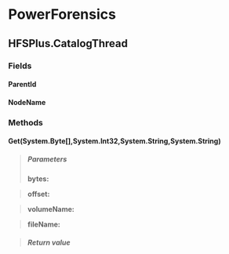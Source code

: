 ﻿# PowerForensics


## HFSPlus.CatalogThread

### Fields

#### ParentId

#### NodeName

### Methods


#### Get(System.Byte[],System.Int32,System.String,System.String)

> ##### Parameters
> **bytes:** 

> **offset:** 

> **volumeName:** 

> **fileName:** 

> ##### Return value
> 